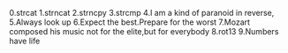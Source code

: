 0.strcat
1.strncat
2.strncpy
3.strcmp
4.I am a kind of paranoid in reverse,
5.Always look up
6.Expect the best.Prepare for the worst
7.Mozart composed his music not for the elite,but for everybody
8.rot13
9.Numbers have life
